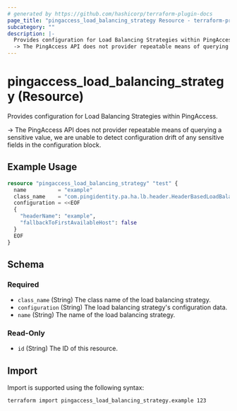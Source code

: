 ```yaml
---
# generated by https://github.com/hashicorp/terraform-plugin-docs
page_title: "pingaccess_load_balancing_strategy Resource - terraform-provider-pingaccess"
subcategory: ""
description: |-
  Provides configuration for Load Balancing Strategies within PingAccess.
  -> The PingAccess API does not provider repeatable means of querying a sensitive value, we are unable to detect configuration drift of any sensitive fields in the configuration block.
---
```


# pingaccess_load_balancing_strategy (Resource)

Provides configuration for Load Balancing Strategies within PingAccess.

-> The PingAccess API does not provider repeatable means of querying a sensitive value, we are unable to detect configuration drift of any sensitive fields in the configuration block.

## Example Usage

```terraform
resource "pingaccess_load_balancing_strategy" "test" {
  name          = "example"
  class_name    = "com.pingidentity.pa.ha.lb.header.HeaderBasedLoadBalancingPlugin"
  configuration = <<EOF
  {
    "headerName": "example",
    "fallbackToFirstAvailableHost": false
  }
  EOF
}
```

<!-- schema generated by tfplugindocs -->
## Schema

### Required

- `class_name` (String) The class name of the load balancing strategy.
- `configuration` (String) The load balancing strategy's configuration data.
- `name` (String) The name of the load balancing strategy.

### Read-Only

- `id` (String) The ID of this resource.

## Import

Import is supported using the following syntax:

```shell
terraform import pingaccess_load_balancing_strategy.example 123
```
